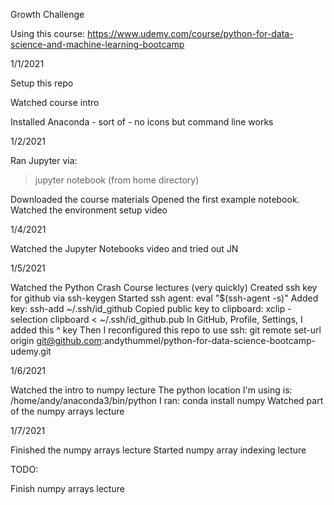 Growth Challenge

Using this course: https://www.udemy.com/course/python-for-data-science-and-machine-learning-bootcamp

1/1/2021

Setup this repo

Watched course intro

Installed Anaconda - sort of - no icons but command line works

1/2/2021

Ran Jupyter via:
> jupyter notebook
(from home directory)

Downloaded the course materials
Opened the first example notebook.
Watched the environment setup video

1/4/2021

Watched the Jupyter Notebooks video and tried out JN

1/5/2021

Watched the Python Crash Course lectures (very quickly)
Created ssh key for github via ssh-keygen
Started ssh agent:
eval "$(ssh-agent -s)"
Added key:
ssh-add ~/.ssh/id_github
Copied public key to clipboard:
xclip -selection clipboard < ~/.ssh/id_github.pub
In GitHub, Profile, Settings, I added this ^ key
Then I reconfigured this repo to use ssh:
git remote set-url origin git@github.com:andythummel/python-for-data-science-bootcamp-udemy.git

1/6/2021

Watched the intro to numpy lecture
The python location I'm using is: 
/home/andy/anaconda3/bin/python
I ran:
conda install numpy
Watched part of the numpy arrays lecture

1/7/2021

Finished the numpy arrays lecture
Started numpy array indexing lecture

TODO:

Finish numpy arrays lecture
